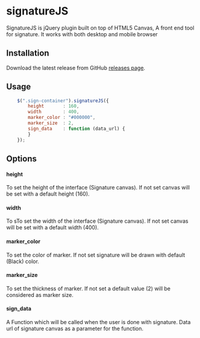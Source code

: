 # signatureJS

SignatureJS is jQuery plugin built on top of HTML5 Canvas, A front end tool for signature. It works with both desktop and mobile browser

## Installation

Download the latest release from GitHub [releases page](https://github.com/shri1920/signatureJS/releases).


## Usage

```javascript
    $(".sign-container").signatureJS({
        height       : 160,
        width        : 400,
        marker_color : "#000000",
        marker_size  : 2,
        sign_data    : function (data_url) {
        } 
    });
```
## Options

#### height
To set the height of the interface (Signature canvas). If not set canvas will be set with a default height (160).

#### width
To sTo set the width of the interface (Signature canvas). If not set canvas will be set with a default width (400).

#### marker_color
To set the color of marker. If not set signature will be drawn with default (Black) color.

#### marker_size
To set the thickness of marker. If not set a default value (2) will be considered as marker size.

#### sign_data
A Function which will be called when the user is done with signature. Data url of signature canvas as a parameter for the function.
